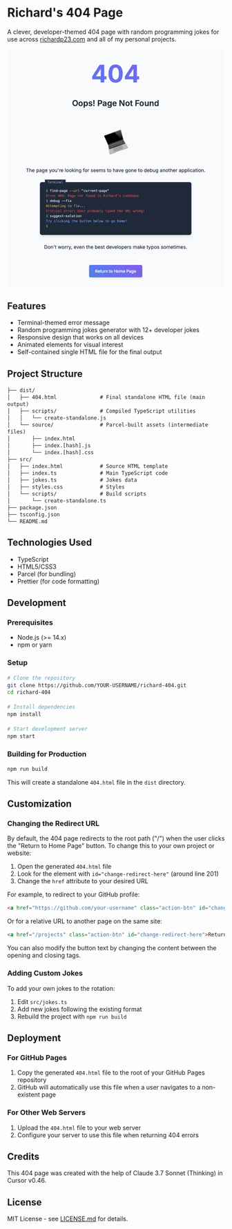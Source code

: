 # Richard's 404 Page

A clever, developer-themed 404 page with random programming jokes for use across [richardp23.com](https://richardp23.com) and all of my personal projects.

![404 Terminal](preview.png)

## Features

- Terminal-themed error message
- Random programming jokes generator with 12+ developer jokes
- Responsive design that works on all devices
- Animated elements for visual interest
- Self-contained single HTML file for the final output

## Project Structure

```
├── dist/
│   ├── 404.html              # Final standalone HTML file (main output)
│   ├── scripts/              # Compiled TypeScript utilities
│   │   └── create-standalone.js
│   └── source/               # Parcel-built assets (intermediate files)
│       ├── index.html
│       ├── index.[hash].js
│       └── index.[hash].css
├── src/
│   ├── index.html            # Source HTML template
│   ├── index.ts              # Main TypeScript code
│   ├── jokes.ts              # Jokes data
│   ├── styles.css            # Styles
│   └── scripts/              # Build scripts
│       └── create-standalone.ts
├── package.json
├── tsconfig.json
└── README.md
```

## Technologies Used

- TypeScript
- HTML5/CSS3
- Parcel (for bundling)
- Prettier (for code formatting)

## Development

### Prerequisites

- Node.js (>= 14.x)
- npm or yarn

### Setup

```bash
# Clone the repository
git clone https://github.com/YOUR-USERNAME/richard-404.git
cd richard-404

# Install dependencies
npm install

# Start development server
npm start
```

### Building for Production

```bash
npm run build
```

This will create a standalone `404.html` file in the `dist` directory.

## Customization

### Changing the Redirect URL

By default, the 404 page redirects to the root path ("/") when the user clicks the "Return to Home Page" button. To change this to your own project or website:

1. Open the generated `404.html` file
2. Look for the element with `id="change-redirect-here"` (around line 201)
3. Change the `href` attribute to your desired URL

For example, to redirect to your GitHub profile:

```html
<a href="https://github.com/your-username" class="action-btn" id="change-redirect-here">Return to Home Page</a>
```

Or for a relative URL to another page on the same site:

```html
<a href="/projects" class="action-btn" id="change-redirect-here">Return to Home Page</a>
```

You can also modify the button text by changing the content between the opening and closing tags.

### Adding Custom Jokes

To add your own jokes to the rotation:

1. Edit `src/jokes.ts`
2. Add new jokes following the existing format
3. Rebuild the project with `npm run build`

## Deployment

### For GitHub Pages

1. Copy the generated `404.html` file to the root of your GitHub Pages repository
2. GitHub will automatically use this file when a user navigates to a non-existent page

### For Other Web Servers

1. Upload the `404.html` file to your web server
2. Configure your server to use this file when returning 404 errors

## Credits

This 404 page was created with the help of Claude 3.7 Sonnet (Thinking) in Cursor v0.46.

## License

MIT License - see [LICENSE.md](LICENSE.md) for details.